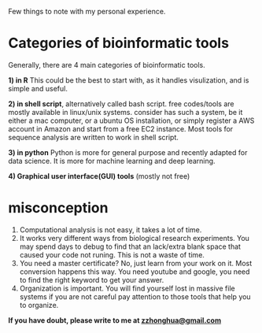 Few things to note with my personal experience.

# Categories of bioinformatic tools
Generally, there are 4 main categories of bioinformatic tools. 

**1) in R** 
This could be the best to start with, as it handles visulization, and is simple and useful.

**2) in shell script**, alternatively called bash script. 
free codes/tools are mostly available in linux/unix systems. consider has such a system, be it either a mac computer, or a ubuntu OS installation, or simply register a AWS account in Amazon and start from a free EC2 instance.
Most tools for sequence analysis are written to work in shell script. 

**3) in python**
Python is more for general purpose and recently adapted for data science. It is more for machine learning and deep learning. 

**4) Graphical user interface(GUI) tools** (mostly not free)

# misconception
1. Computational analysis is not easy, it takes a lot of time. 
2. It works very different ways from biological research experiments. You may spend days to debug to find that an lack/extra blank space that caused your code not runing. This is not a waste of time. 
3. You need a master certificate? No, just learn from your work on it. Most conversion happens this way. You need youtube and google, you need to find the right keyword to get your answer. 
4. Organization is important. You will find yourself lost in massive file systems if you are not careful pay attention to those tools that help you to organize. 

**If you have doubt, please write to me at zzhonghua@gmail.com**
